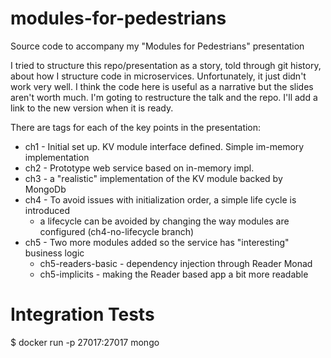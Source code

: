 # modules-for-pedestrians
Source code to accompany my "Modules for Pedestrians" presentation

I tried to structure this repo/presentation as a story, told through git history, about how I structure code in microservices.  Unfortunately, it just didn't work very well.  I think the code here is useful as a narrative but the slides aren't worth much.  I'm goting to restructure the talk and the repo.  I'll add a link to the new version when it is ready. 

There are tags for each of the key points in the presentation:
* ch1 - Initial set up.  KV module interface defined.  Simple im-memory implementation
* ch2 - Prototype web service based on in-memory impl.
* ch3 - a "realistic" implementation of the KV module backed by MongoDb
* ch4 - To avoid issues with initialization order, a simple life cycle is introduced
  * a lifecycle can be avoided by changing the way modules are configured (ch4-no-lifecycle branch) 
* ch5 - Two more modules added so the service has "interesting" business logic
  * ch5-readers-basic - dependency injection through Reader Monad 
  * ch5-implicits - making the Reader based app a bit more readable 

Integration Tests
=================

$ docker run -p 27017:27017 mongo
